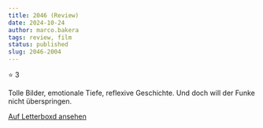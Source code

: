 ```yaml
---
title: 2046 (Review)
date: 2024-10-24
author: marco.bakera
tags: review, film
status: published
slug: 2046-2004
---
```


⭐ 3

Tolle Bilder, emotionale Tiefe, reflexive Geschichte. Und doch will der Funke nicht überspringen.

[Auf Letterboxd ansehen](https://boxd.it/7CWDd3)

